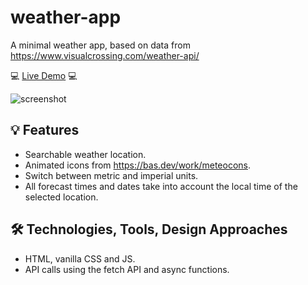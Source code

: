 # weather-app
A minimal weather app, based on data from https://www.visualcrossing.com/weather-api/

💻 [Live Demo](https://daniyxlkhan.github.io/Instant-Weather/) 💻

![screenshot]()

## 💡 Features
- Searchable weather location.
- Animated icons from https://bas.dev/work/meteocons.
- Switch between metric and imperial units.
- All forecast times and dates take into account the local time of the selected location.

## 🛠️ Technologies, Tools, Design Approaches
- HTML, vanilla CSS and JS.
- API calls using the fetch API and async functions.
